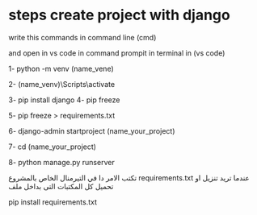 ​                    

# steps create project with django 

write this commands in command line (cmd)

and open in vs code in command prompit in terminal in (vs code)

1- python -m venv (name_vene)

2- (name_venv)\Scripts\activate

3- pip install django
4- pip freeze

5- pip freeze > requirements.txt

6- django-admin startproject (name_your_project)

7- cd (name_your_project)

8- python manage.py runserver




  تكتب الامر دا في التيرمنال الخاص بالمشروع requirements.txt عندما تريد تنزيل او تحميل كل المكتبات التى بداخل ملف 

  pip install requirements.txt   